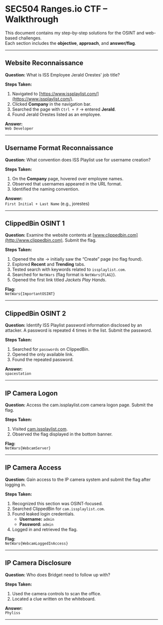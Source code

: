 # SEC504 Ranges.io CTF – Walkthrough

This document contains my step-by-step solutions for the OSINT and web-based challenges.  
Each section includes the **objective**, **approach**, and **answer/flag**.

---

## Website Reconnaissance
**Question:** What is ISS Employee Jerald Orestes' job title?  

**Steps Taken:**
1. Navigated to [https://www.issplaylist.com/](https://www.issplaylist.com/).
2. Clicked **Company** in the navigation bar.
3. Searched the page with `Ctrl + F` → entered **Jerald**.
4. Found Jerald Orestes listed as an employee.

**Answer:**  
`Web Developer`

---

## Username Format Reconnaissance
**Question:** What convention does ISS Playlist use for username creation?  

**Steps Taken:**
1. On the **Company** page, hovered over employee names.
2. Observed that usernames appeared in the URL format.
3. Identified the naming convention.

**Answer:**  
`First Initial + Last Name` (e.g., jorestes)

---

## ClippedBin OSINT 1
**Question:** Examine the website contents at [www.clippedbin.com](http://www.clippedbin.com). Submit the flag.  

**Steps Taken:**
1. Opened the site → initially saw the “Create” page (no flag found).
2. Explored **Recent** and **Trending** tabs.
3. Tested search with keywords related to `issplaylist.com`.
4. Searched for `NetWars` (flag format is `NetWars{FLAG}`).
5. Opened the first link titled *Jackets Play Hands*.

**Flag:**  
`NetWars{ImportantOSINT}`

---

## ClippedBin OSINT 2
**Question:** Identify ISS Playlist password information disclosed by an attacker. A password is repeated 4 times in the list. Submit the password.  

**Steps Taken:**
1. Searched for `passwords` on ClippedBin.
2. Opened the only available link.
3. Found the repeated password.

**Answer:**  
`spacestation`

---

## IP Camera Logon
**Question:** Access the cam.issplaylist.com camera logon page. Submit the flag.  

**Steps Taken:**
1. Visited [cam.issplaylist.com](http://cam.issplaylist.com).
2. Observed the flag displayed in the bottom banner.

**Flag:**  
`NetWars{WebcamServer}`

---

## IP Camera Access
**Question:** Gain access to the IP camera system and submit the flag after logging in.  

**Steps Taken:**
1. Recognized this section was OSINT-focused.
2. Searched ClippedBin for `cam.issplaylist.com`.
3. Found leaked login credentials.  
   - **Username:** `admin`  
   - **Password:** `admin`
4. Logged in and retrieved the flag.

**Flag:**  
`NetWars{WebcamLoggedInAccess}`

---

## IP Camera Disclosure
**Question:** Who does Bridget need to follow up with?  

**Steps Taken:**
1. Used the camera controls to scan the office.
2. Located a clue written on the whiteboard.

**Answer:**  
`Phyliss`

---

